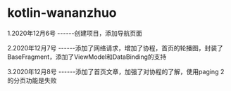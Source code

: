 # kotlin-wananzhuo
1.2020年12月6号 ------创建项目，添加导航页面 

2.2020年12月7号 ------添加了网络请求，增加了协程，首页的轮播图，封装了BaseFragment，添加了ViewModel和DataBinding的支持

3.2020年12月8号 ------添加了首页文章，加强了对协程的了解，使用paging 2 的分页功能是失败
